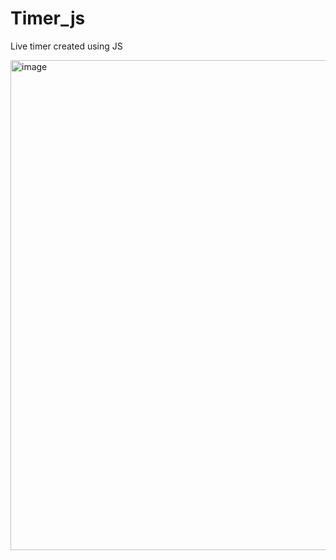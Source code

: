 # Timer_js
Live timer created using JS

<img width="784" alt="image" src="https://user-images.githubusercontent.com/65830545/205058061-2310a35a-2d7e-44b7-81f2-4bd2b4644a0b.png">
